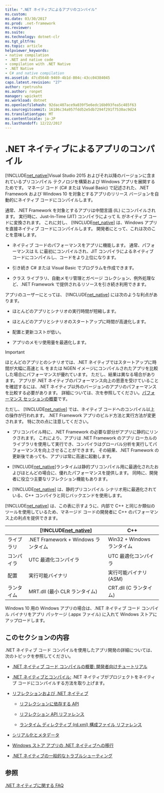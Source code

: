 ```yaml
---
title: ".NET ネイティブによるアプリのコンパイル"
ms.custom: 
ms.date: 03/30/2017
ms.prod: .net-framework
ms.reviewer: 
ms.suite: 
ms.technology: dotnet-clr
ms.tgt_pltfrm: 
ms.topic: article
helpviewer_keywords:
- native compilation
- .NET and native code
- compilation with .NET Native
- .NET Native
- C# and native compilation
ms.assetid: 47cd5648-9469-4b1d-804c-43cc04384045
caps.latest.revision: "27"
author: rpetrusha
ms.author: ronpet
manager: wpickett
ms.workload: dotnet
ms.openlocfilehash: 92dac407ace9a039f5e6edc16b093fea5c485f63
ms.sourcegitcommit: 16186c34a957fdd52e5db7294f291f7530ac9d24
ms.translationtype: MT
ms.contentlocale: ja-JP
ms.lasthandoff: 12/22/2017
---
```

# <a name="compiling-apps-with-net-native"></a>.NET ネイティブによるアプリのコンパイル
[!INCLUDE[net_native](../../../includes/net-native-md.md)]Visual Studio 2015 およびそれ以降のバージョンに含まれているプリコンパイル テクノロジを構築および Windows アプリを展開するためです。 マネージ コード (C# または Visual Basic) で記述された、.NET Framework および Windows 10 を対象とするアプリのリリース バージョンを自動的にネイティブ コードにコンパイルします。  
  
 通常、.NET Framework を対象とするアプリは中間言語 (IL) にコンパイルされます。 実行時に、Just-In-Time (JIT) コンパイラによって IL がネイティブ コードに変換されます。 これに対し、 [!INCLUDE[net_native](../../../includes/net-native-md.md)] は、Windows アプリを直接ネイティブ コードにコンパイルします。 開発者にとって、これは次のことを意味します。  
  
-   ネイティブ コードのパフォーマンスをアプリに機能します。 通常、パフォーマンスは IL に最初にコンパイルされ、JIT コンパイラによるネイティブ コードにコンパイルし、コードをより上位になります。 
  
-   引き続き C# または Visual Basic でプログラムを作成できます。  
  
-   クラス ライブラリ、自動メモリ管理とガベージ コレクション、例外処理など、.NET Framework で提供されるリソースを引き続き利用できます。  
  
 アプリのユーザーにとっては、 [!INCLUDE[net_native](../../../includes/net-native-md.md)] には次のような利点があります。  
  
-   ほとんどのアプリとシナリオの実行時間が短縮します。
  
-   ほとんどのアプリとシナリオのスタートアップに時間が高速化します。 
  
-   配置と更新コストが低い。  
  
-   アプリのメモリ使用量を最適化します。  

> [!IMPORTANT]
> ほとんどのアプリとのシナリオでは、.NET ネイティブではスタートアップに時間が大幅に高速と IL をまたは NGEN イメージにコンパイルされたアプリを比較した場合にパフォーマンスが優れています。 ただし、結果は異なる場合があります。 アプリが .NET ネイティブのパフォーマンス向上の恩恵を受けていることを確認するには、.NET ネイティブ以外のバージョンのアプリのパフォーマンスを比較する必要があります。 詳細については、次を参照してください。[パフォーマンス セッションの概要](https:/docs.microsoft.com/visualstudio/profiling/performance-session-overview)です。
 
ただし、 [!INCLUDE[net_native](../../../includes/net-native-md.md)] では、ネイティブ コードへのコンパイル以上の操作が行われます。 .NET Framework アプリのビルド方法と実行方法が変更されます。 特に次の点に注意してください。  
  
-   プリコンパイル時に、.NET Framework の必要な部分がアプリに静的にリンクされます。 これにより、アプリは .NET Framework のアプリ ローカルのライブラリを使用して実行でき、コンパイラはグローバル分析を実行してパフォーマンスを向上させることができます。 その結果、.NET Framework の更新後であっても、アプリは常に高速に起動します。  
  
-   [!INCLUDE[net_native](../../../includes/net-native-md.md)]ランタイムは静的プリコンパイル用に最適化されたおよびほとんどの場合に、優れたパフォーマンスを提供します。 同時に、開発者に役立つ主要なリフレクション機能もあります。  
  
-   [!INCLUDE[net_native](../../../includes/net-native-md.md)] は、静的プリコンパイル シナリオ用に最適化されている、C++ コンパイラと同じバックエンドを使用します。  
  
 [!INCLUDE[net_native](../../../includes/net-native-md.md)] は、この表に示すように、内部で C++ と同じか類似のツールを使用しているため、マネージド コードの開発者に C++ のパフォーマンス上の利点を提供できます。  
  
||[!INCLUDE[net_native](../../../includes/net-native-md.md)]|C++|  
|-|----------------------------------------------------------------|-----------|  
|ライブラリ|.NET Framework + Windows ランタイム|Win32 + Windows ランタイム|  
|コンパイラ|UTC 最適化コンパイラ|UTC 最適化コンパイラ|  
|配置|実行可能バイナリ|実行可能バイナリ (ASM)|  
|ランタイム|MRT.dll (最小 CLR ランタイム)|CRT.dll (C ランタイム)|  
  
 Windows 10 用の Windows アプリの場合は、.NET ネイティブ コード コンパイル バイナリをアプリ パッケージ (.appx ファイル) に入れて Windows ストアにアップロードします。  
  
## <a name="in-this-section"></a>このセクションの内容  
 .NET ネイティブ コード コンパイルを使用したアプリ開発の詳細については、次のトピックを参照してください。  
  
-   [.NET ネイティブ コード コンパイルの概要: 開発者向けチュートリアル](../../../docs/framework/net-native/getting-started-with-net-native.md)  
  
-   [.NET ネイティブとコンパイル:](../../../docs/framework/net-native/net-native-and-compilation.md) .NET ネイティブがプロジェクトをネイティブ コードにコンパイルする方法を取り上げます。  
  
-   [リフレクションおよび .NET ネイティブ](../../../docs/framework/net-native/reflection-and-net-native.md)  
  
    -   [リフレクションに依存する API](../../../docs/framework/net-native/apis-that-rely-on-reflection.md)  
  
    -   [リフレクション API リファレンス](../../../docs/framework/net-native/net-native-reflection-api-reference.md)  
  
    -   [ランタイム ディレクティブ (rd.xml) 構成ファイル リファレンス](../../../docs/framework/net-native/runtime-directives-rd-xml-configuration-file-reference.md)  
  
-   [シリアル化とメタデータ](../../../docs/framework/net-native/serialization-and-metadata.md)  
  
-   [Windows ストア アプリの .NET ネイティブへの移行](../../../docs/framework/net-native/migrating-your-windows-store-app-to-net-native.md)  
  
-   [.NET ネイティブの一般的なトラブルシューティング](../../../docs/framework/net-native/net-native-general-troubleshooting.md)  
  
## <a name="see-also"></a>参照  
 [.NET ネイティブに関する FAQ](http://msdn.microsoft.com/vstudio/dn642499.aspx)
